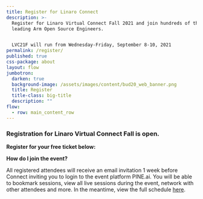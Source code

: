 ```yaml
---
title: Register for Linaro Connect
description: >-
  Register for Linaro Virtual Connect Fall 2021 and join hundreds of the world's
  leading Arm Open Source Engineers.


  LVC21F will run from Wednesday-Friday, September 8-10, 2021
permalink: /register/
published: true
css-package: about
layout: flow
jumbotron:
  darken: true
  background-image: /assets/images/content/bud20_web_banner.png
  title: Register
  title-class: big-title
  description: ""
flow:
  - row: main_content_row
---
```

### Registration for Linaro Virtual Connect Fall is open. 

**Register for your free ticket below:**

<div id="eventbrite-widget-container-165904321291"></div>

<script src="https://www.eventbrite.co.uk/static/widgets/eb_widgets.js"></script>

<script type="text/javascript">
    var exampleCallback = function() {
        console.log('Order complete!');
    };

    window.EBWidgets.createWidget({
        // Required
        widgetType: 'checkout',
        eventId: '165904321291',
        iframeContainerId: 'eventbrite-widget-container-165904321291',

        // Optional
        iframeContainerHeight: 425,  // Widget height in pixels. Defaults to a minimum of 425px if not provided
        onOrderComplete: exampleCallback  // Method called when an order has successfully completed
    });
</script>



**How do I join the event?**

All registered attendees will receive an email invitation 1 week before Connect inviting you to login to the event platform PINE.ai. You will be able to bookmark sessions, view all live sessions during the event, network with other attendees and more. In the meantime, view the full schedule [here](https://connect.linaro.org/schedule/).